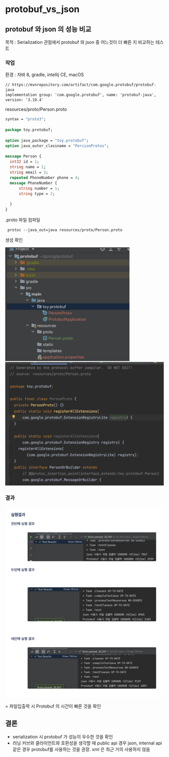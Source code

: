 # protobuf_vs_json
## protobuf 와 json 의 성능 비교

목적 : Serialization 관점에서 protobuf 와 json 중 어느것이 더 빠른 지 비교하는 테스트



### 작업 

환경 : 자바 8, gradle, intellij CE, macOS



```
// https://mvnrepository.com/artifact/com.google.protobuf/protobuf-java
implementation group: 'com.google.protobuf', name: 'protobuf-java', version: '3.19.4'

```



resources/proto/Person.proto

```protobuf
syntax = "proto3";

package toy.protobuf;

option java_package = "toy.protobuf";
option java_outer_classname = "PersionProtos";

message Person {
  int32 id = 1;
  string name = 2;
  string email = 3;
  repeated PhoneNumber phone = 4;
  message PhoneNumber {
      string number = 1;
      string type = 2;

  }
}
```



.proto 파일 컴파일

```
 protoc --java_out=java resources/proto/Person.proto

```

생성 확인

<img src="README.assets/image-20220415231351345.png" alt="image-20220415231351345" style="zoom:50%;" />

<img src="README.assets/image-20220415231309296.png" alt="image-20220415231309296" style="zoom:50%;" />





### 결과

![image-20220415231415418](README.assets/image-20220415231415418.png)

= 파일입출력 시   Protobuf 의 시간이 빠른 것을 확인

 

## 결론

- serialization 시 protobuf 가 성능이 우수한 것을 확인
- 러닝 커브와 클라이언트와 호환성을 생각할 때 public api 경우 json, internal api 같은 경우 protobuf를 사용하는 것을 권장. xml 은 최근 거의 사용하지 않음
